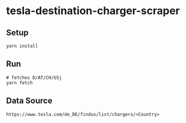 # tesla-destination-charger-scraper

## Setup

```shell
yarn install
```

## Run

```shell
# fetches D/AT/CH/USj
yarn fetch
```

## Data Source

`https://www.tesla.com/de_DE/findus/list/chargers/<Country>`



